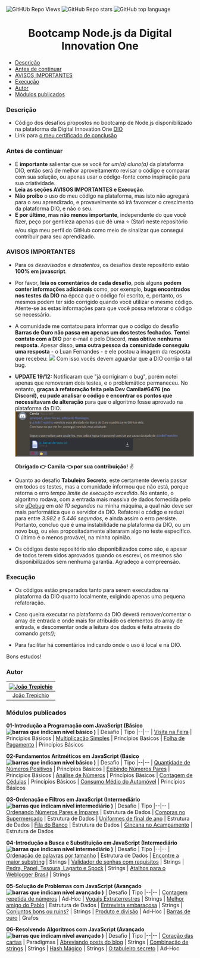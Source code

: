  ![GitHUb Repo Views](https://visitor-badge.glitch.me/badge?page_id=DIOBootcampNodejs-Desafios.visitor-badge) ![GitHub Repo stars](https://badgen.net/github/stars/trepichio/DIOBootcampNodejs-Desafios)
 ![GitHub top language](https://img.shields.io/github/languages/top/trepichio/DIOBootcampNodejs-Desafios?style=falt)

<h1 align="center">Bootcamp Node.js da Digital Innovation One</h1>

- [Descrição](#descrição)
- [Antes de continuar](#antes-de-continuar)
- [AVISOS IMPORTANTES](#avisos-importantes)
- [Execução](#execução)
- [Autor](#autor)
- [Módulos publicados](#módulos-publicados)

### Descrição
- Código dos desafios propostos no bootcamp de Node.js disponibilizado na plataforma da Digital Innovation One [DIO](https://web.digitalinnovation.one/)
- Link para [o meu certificado de conclusão](https://certificates.digitalinnovation.one/48CEDE47)

### Antes de continuar
- É **importante** salientar que se você for *um(a) aluno(a)* da plataforma DIO, então será de melhor aproveitamento revisar o código e comparar com sua solução, ou apenas usar o código-fonte como inspiração para sua criatividade.
- **Leia as seções AVISOS IMPORTANTES e Execução**.
- **Não proibo** o uso do meu código na plataforma, mas isto não agregará para o seu aprendizado, e provavelmente só irá favorecer o crescimento da plataforma DIO, e não o seu.
- **E por último, mas não menos importante**, independente do que você fizer, peço por gentileza apenas que dê uma ⭐ (Star) neste repositório e/ou siga meu perfil do GitHub como meio de sinalizar que consegui contribuir para seu aprendizado.

### AVISOS IMPORTANTES
- Para os *desavisados* e *desatentos*, os desafios deste repositório estão **100% em javascript**.
- Por favor, **leia os comentários de cada desafio**, pois alguns **podem conter informações adicionais** como, por exemplo, **bugs encontrados nos testes da DIO** na época que o código foi escrito, e, portanto, os mesmos podem ter sido corrigido quando você utilizar o mesmo código. Atente-se às estas informações para que você possa refatorar o código se necessário.
- A comunidade me contatou para informar que o código do desafio **Barras de Ouro não passa em apenas um dos testes fechados**. **Tentei contato com a DIO** por e-mail e pelo Discord, **mas obtive nenhuma resposta**. Apesar disso, **uma outra pessoa da comunidade conseguiu uma resposta** - o Luan Fernandes - e ele postou a imagem da resposta que recebeu:
  ![](https://raw.githubusercontent.com/trepichio/DIOBootcampNodejs-Desafios/master/assets/images/confirmado_bug_barras_de_ouro.png)
Com isso vocês devem aguardar que a DIO corrija o tal bug.

- **UPDATE 19/12:** Notificaram que "já corrigiram o bug", porém notei apenas que removeram dois testes, e o problemático permaneceu.
No entanto, **graças à refatoração feita pela Dev Camila#6476 (no Discord), eu pude analisar o código e encontrar os pontos que necessitavam de alteração** para que o algoritmo fosse aprovado na plataforma da DIO.
  ![mensagem da Camila no Discord onde compartilha sua refatoração e cita meu repositório](./assets/images/refatoracao_barras_de_ouro.png)

  **Obrigado 👉 Camila 👈 por sua contribuição!** ✌

- Quanto ao desafio **Tabuleiro Secreto**, este certamente deveria passar em todos os testes, mas a comunidade informou que não está, porque retorna o erro *tempo limite de execução excedido*.
No entanto, o algoritmo rodava, com a entrada mais massiva de dados fornecida pelo site [uDebug](https://www.udebug.com/URI/2467) em *até 10 segundos* na minha máquina, a qual não deve ser mais performática que o servidor da DIO. Refatorei o código e reduzi para entre *3.982 e 5.446 segundos*, e ainda assim o erro persiste. Portanto, concluo que é uma instabilidade na plataforma da DIO, ou um novo bug, ou eles propositadamente alteraram algo no teste específico. O último é o menos provável, na minha opinião.

- Os códigos deste repositório são disponibilizados como são, e apesar de todos terem sidos aprovados quando os escrevi, os mesmos são disponibilizados sem nenhuma garantia. Agradeço a compreensão.
### Execução
- Os códigos estão preparados tanto para serem executados na plataforma da DIO quanto localmente, exigindo apenas uma pequena refatoração.

- Caso queira executar na plataforma da DIO deverá remover/comentar o array de entrada e onde mais for atribuido os elementos do array de entrada, e descomentar onde a leitura dos dados é feita através do comando _gets();_
- Para facilitar há comentários indicando onde o uso é local e na DIO.


Bons estudos!


### Autor
| [<img alt="João Trepichio" src="https://avatars2.githubusercontent.com/u/11396817?s=460&u=085712d4f1296e6ad0a220ae7c0ea5278a9c40ed&v=4" width="100">](https://trepichio.github.io) |
|:--------------------------------------------------:|
| [João Trepichio](https://trepichio.github.io)    |

### Módulos publicados

**01-Introdução a Programação com JavaScript (Básico <img src="https://raw.githubusercontent.com/trepichio/DIOBootcampNodejs-Desafios/master/assets/images/level-1.svg" alt="barras que indicam nível básico" width="50" height="50"> )**
| Desafio | Tipo
|--|--
| [Visita na Feira](https://github.com/trepichio/DIOBootcampNodejs-Desafios/blob/master/01-Introdu%C3%A7%C3%A3o%20a%20Programa%C3%A7%C3%A3o%20com%20JavaScript/Desafio-01.js) | Princípios Básicos
| [Multiplicação Simples](https://github.com/trepichio/DIOBootcampNodejs-Desafios/blob/master/01-Introdu%C3%A7%C3%A3o%20a%20Programa%C3%A7%C3%A3o%20com%20JavaScript/Desafio-02.js) | Princípios Básicos
| [Folha de Pagamento](https://github.com/trepichio/DIOBootcampNodejs-Desafios/blob/master/01-Introdu%C3%A7%C3%A3o%20a%20Programa%C3%A7%C3%A3o%20com%20JavaScript/Desafio-03.js) | Princípios Básicos

**02-Fundamentos Aritméticos em JavaScript (Básico <img src="https://raw.githubusercontent.com/trepichio/DIOBootcampNodejs-Desafios/master/assets/images/level-1.svg" alt="barras que indicam nível básico" width="50" height="50"> )**
| Desafio | Tipo
|--|--
| [Quantidade de Números Positivos](https://github.com/trepichio/DIOBootcampNodejs-Desafios/blob/master/02-Fundamentos%20Aritm%C3%A9ticos%20em%20JavaScript/Desafio-01.js) | Princípios Básicos
| [Exibindo Números Pares](https://github.com/trepichio/DIOBootcampNodejs-Desafios/blob/master/02-Fundamentos%20Aritm%C3%A9ticos%20em%20JavaScript/Desafio-02.js) | Princípios Básicos
| [Análise de Números](https://github.com/trepichio/DIOBootcampNodejs-Desafios/blob/master/02-Fundamentos%20Aritm%C3%A9ticos%20em%20JavaScript/Desafio-03.js) | Princípios Básicos
| [Contagem de Cédulas](https://github.com/trepichio/DIOBootcampNodejs-Desafios/blob/master/02-Fundamentos%20Aritm%C3%A9ticos%20em%20JavaScript/Desafio-04.js) | Princípios Básicos
| [Consumo Médio do Automóvel](https://github.com/trepichio/DIOBootcampNodejs-Desafios/blob/master/02-Fundamentos%20Aritm%C3%A9ticos%20em%20JavaScript/Desafio-05.js) | Princípios Básicos

**03-Ordenação e Filtros em JavaScript (Intermediário <img src="https://raw.githubusercontent.com/trepichio/DIOBootcampNodejs-Desafios/master/assets/images/level-2.svg" alt="barras que indicam nível intermediário" width="50" height="50"> )**
| Desafio | Tipo
|--|--
| [Ordenando Números Pares e Ímpares](https://github.com/trepichio/DIOBootcampNodejs-Desafios/blob/master/03-Ordena%C3%A7%C3%A3o%20e%20Filtros%20em%20JavaScript/Desafio-01.js) | Estrutura de Dados
| [Compras no Supermercado](https://github.com/trepichio/DIOBootcampNodejs-Desafios/blob/master/03-Ordena%C3%A7%C3%A3o%20e%20Filtros%20em%20JavaScript/Desafio-02.js) | Estrutura de Dados
| [Uniformes de final de ano](https://github.com/trepichio/DIOBootcampNodejs-Desafios/blob/master/03-Ordena%C3%A7%C3%A3o%20e%20Filtros%20em%20JavaScript/Desafio-03.js) | Estrutura de Dados
| [Fila do Banco](https://github.com/trepichio/DIOBootcampNodejs-Desafios/blob/master/03-Ordena%C3%A7%C3%A3o%20e%20Filtros%20em%20JavaScript/Desafio-04.js) | Estrutura de Dados
| [Gincana no Acampamento](https://github.com/trepichio/DIOBootcampNodejs-Desafios/blob/master/03-Ordena%C3%A7%C3%A3o%20e%20Filtros%20em%20JavaScript/Desafio-05.js) | Estrutura de Dados

**04-Introdução a Busca e Substituição em JavaScript (Intermediário <img src="https://raw.githubusercontent.com/trepichio/DIOBootcampNodejs-Desafios/master/assets/images/level-2.svg" alt="barras que indicam nível intermediário" width="50" height="50"> )**
| Desafio | Tipo
|--|--
| [Ordenação de palavras por tamanho](https://github.com/trepichio/DIOBootcampNodejs-Desafios/blob/master/04-Introdu%C3%A7%C3%A3o%20a%20Busca%20e%20Substitui%C3%A7%C3%A3o%20em%20JavaScript/Desafio-01.js) | Estrutura de Dados
| [Encontre a maior substring](https://github.com/trepichio/DIOBootcampNodejs-Desafios/blob/master/04-Introdu%C3%A7%C3%A3o%20a%20Busca%20e%20Substitui%C3%A7%C3%A3o%20em%20JavaScript/Desafio-02.js) | Strings
| [Validador de senhas com requisitos](https://github.com/trepichio/DIOBootcampNodejs-Desafios/blob/master/04-Introdu%C3%A7%C3%A3o%20a%20Busca%20e%20Substitui%C3%A7%C3%A3o%20em%20JavaScript/Desafio-03.js) | Strings
| [Pedra, Papel, Tesoura, Lagarto e Spock](https://github.com/trepichio/DIOBootcampNodejs-Desafios/blob/master/04-Introdu%C3%A7%C3%A3o%20a%20Busca%20e%20Substitui%C3%A7%C3%A3o%20em%20JavaScript/Desafio-04.js) | Strings
| [Atalhos para o Weblogger Brasil](https://github.com/trepichio/DIOBootcampNodejs-Desafios/blob/master/04-Introdu%C3%A7%C3%A3o%20a%20Busca%20e%20Substitui%C3%A7%C3%A3o%20em%20JavaScript/Desafio-05.js) | Strings

**05-Solução de Problemas com JavaScript (Avançado <img src="https://raw.githubusercontent.com/trepichio/DIOBootcampNodejs-Desafios/master/assets/images/level-3.svg" alt="barras que indicam nível avançado" width="50" height="50"> )**
| Desafio | Tipo
|--|--
| [Contagem repetida de números](https://github.com/trepichio/DIOBootcampNodejs-Desafios/blob/master/05-Solu%C3%A7%C3%A3o%20de%20Problemas%20com%20JavaScript/Desafio-01.js) | Ad-Hoc
| [Vogais Extraterrestres](https://github.com/trepichio/DIOBootcampNodejs-Desafios/blob/master/05-Solu%C3%A7%C3%A3o%20de%20Problemas%20com%20JavaScript/Desafio-02.js) | Strings
| [Melhor amigo do Pablo](https://github.com/trepichio/DIOBootcampNodejs-Desafios/blob/master/05-Solu%C3%A7%C3%A3o%20de%20Problemas%20com%20JavaScript/Desafio-03.js) | Estrutura de Dados
| [Entrevista embaraçosa](https://github.com/trepichio/DIOBootcampNodejs-Desafios/blob/master/05-Solu%C3%A7%C3%A3o%20de%20Problemas%20com%20JavaScript/Desafio-04.js) | Strings
| [Conjuntos bons ou ruins?](https://github.com/trepichio/DIOBootcampNodejs-Desafios/blob/master/05-Solu%C3%A7%C3%A3o%20de%20Problemas%20com%20JavaScript/Desafio-05.js) | Strings
| [Produto e divisão](https://github.com/trepichio/DIOBootcampNodejs-Desafios/blob/master/05-Solu%C3%A7%C3%A3o%20de%20Problemas%20com%20JavaScript/Desafio-06.js) | Ad-Hoc
| [Barras de ouro](https://github.com/trepichio/DIOBootcampNodejs-Desafios/blob/master/05-Solu%C3%A7%C3%A3o%20de%20Problemas%20com%20JavaScript/Desafio-07.js) | Grafos

**06-Resolvendo Algoritmos com JavaScript (Avançado <img src="https://raw.githubusercontent.com/trepichio/DIOBootcampNodejs-Desafios/master/assets/images/level-3.svg" alt="barras que indicam nível avançado" width="50" height="50"> )**
| Desafio | Tipo
|--|--
| [Coração das cartas](https://github.com/trepichio/DIOBootcampNodejs-Desafios/blob/master/06-Resolvendo%20Algoritmos%20com%20JavaScript/Desafio-01.js) | Paradigmas
| [Abreviando posts do blog](https://github.com/trepichio/DIOBootcampNodejs-Desafios/blob/master/06-Resolvendo%20Algoritmos%20com%20JavaScript/Desafio-02.js) | Strings
| [Combinação de strings](https://github.com/trepichio/DIOBootcampNodejs-Desafios/blob/master/06-Resolvendo%20Algoritmos%20com%20JavaScript/Desafio-03.js) | Strings
| [Hash Mágico](https://github.com/trepichio/DIOBootcampNodejs-Desafios/blob/master/06-Resolvendo%20Algoritmos%20com%20JavaScript/Desafio-04.js) | Strings
| [O tabuleiro secreto](https://github.com/trepichio/DIOBootcampNodejs-Desafios/blob/master/06-Resolvendo%20Algoritmos%20com%20JavaScript/Desafio-05.js) | Ad-Hoc